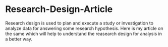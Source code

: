 # Research-Design-Article
Research design is used to plan and execute a study or investigation to analyze data for answering some research hypothesis. Here is my article on the same which will help to understand the reasearch design for analysis in a better way.

